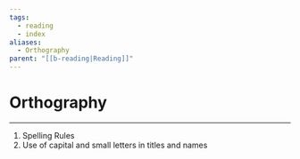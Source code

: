 ```yaml
---
tags:
  - reading
  - index
aliases:
  - Orthography
parent: "[[b-reading|Reading]]"
---
```

# Orthography
---
1. Spelling Rules
2. Use of capital and small letters in titles and names
